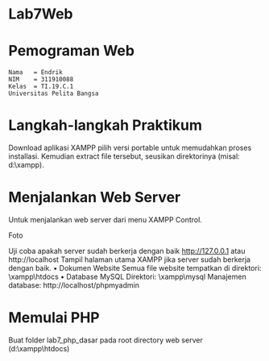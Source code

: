 # Lab7Web
# Pemograman Web
~~~
Nama   = Endrik
NIM    = 311910088
Kelas  = TI.19.C.1
Universitas Pelita Bangsa
~~~
# Langkah-langkah Praktikum
Download aplikasi XAMPP
pilih versi portable untuk memudahkan proses installasi. Kemudian extract file tersebut, seusikan direktorinya (misal: d:\xampp).

# Menjalankan Web Server 
Untuk menjalankan web server dari menu XAMPP Control.

Foto

Uji coba apakah server sudah berkerja dengan baik http://127.0.0.1 atau http://localhost Tampil halaman utama XAMPP jika server sudah berkerja dengan baik. • Dokumen Website Semua file website tempatkan di direktori: \xampp\htdocs
• Database MySQL Direktori: \xampp\mysql
Manajemen database: http://localhost/phpmyadmin

# Memulai PHP 
Buat folder lab7_php_dasar pada root directory web server (d:\xampp\htdocs)

